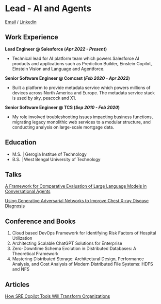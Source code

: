 <script type="application/ld+json">
{
  "@context": "https://schema.org",
  "@type": "Person",
  "name": "Monojit Banerjee",
  "jobTitle": "Lead Member of Technical Staff",
  "worksFor": {
    "@type": "Organization",
    "name": "Salesforce"
  },
  "email": "mono.r.ban@gmail.com",
  "url": "https://monojitbanerjee.github.io",
  "sameAs": [
    "https://www.linkedin.com/in/monojit-banerjee-itaus",
    "https://monojit.xyz",
    "https://scholar.google.com/citations?hl=en&user=W2owveIAAAAJ",
    "https://www.crunchbase.com/person/monojit-banerjee",
    "https://en.everybodywiki.com/Monojit_Banerjee",
    "https://www.igi-global.com/affiliate/monojit-banerjee/517835"
    "https://x.com/mb202412"
  ],
  "alumniOf": [
    {
      "@type": "Organization",
      "name": "Georgia Institute of Technology"
    },
    {
      "@type": "Organization",
      "name": "West Bengal University of Technology"
    }
  ]
}
</script>

# Lead - AI and Agents
[Email](mailto:mono.r.ban@gmail.com) / [Linkedin](https://www.linkedin.com/in/monojit-banerjee-itaus)


## Work Experience
**Lead Engineer @ Salesforce (_Apr 2022 - Present_)**
- Technical lead for AI platform team which powers Salesforce AI products and applications such as Prediction Builder,
Einstein Copilot, Einstein Vision and Language and Agentforce.

**Senior Software Engineer @ Comcast (_Feb 2020 - Apr 2022_)**
- Built a platform to provide metadata service which powers millions of devices across North America and Europe. 
  The metadata service stack is used by sky, peacock and X1. 

**Senior Software Engineer @ TCS (_Sep 2010 - Feb 2020_)**
- My role involved troubleshooting issues impacting business functions, 
  migrating legacy monolithic web services to a modular structure, and conducting analysis on large-scale mortgage data.

## Education							       		
- M.S.  | Gerogia Institue of Technology
- B.S.  | West Bengal University of Technology


## Talks

[A Framework for Comparative Evaluation of Large Language Models in Conversational Agents](https://appliedaisummit.org/a-framework-for-comparative-evaluation-of-large-language-models-in-conversational-agents/)

[Using Generative Adversarial Networks to Improve Chest X-ray Disease Diagnosis](https://youtu.be/gG0wgXFChhk)


## Conference and Books
1. Cloud based DevOps Framework for Identifying Risk Factors of Hospital Utilization
2. Architecting Scalable ChatGPT Solutions for Enterprise
3. Zero-Downtime Schema Evolution in Distributed Databases: A Theoretical Framework
4. Mastering Distributed Storage: Architectural Design, Performance Analysis, and Cost Analysis of Modern Distributed File Systems: HDFS and NFS

## Articles
[How SRE Copilot Tools Will Transform Organizations](https://dzone.com/articles/how-sre-copilot-tools-will-transform-organizations)

